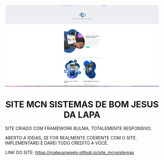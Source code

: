 <img src="./img/site-mcn2.png"/>



<h1 align="center">  SITE MCN SISTEMAS DE BOM JESUS DA LAPA  </h1>



SITE CRIADO COM FRAMEWORK BULMA, TOTALEMENTE RESPONSIVO.

ABERTO A IDEIAS, SE FOR REALMENTE COERENTE COM O SITE.
IMPLEMENTAREI E DAREI TODO CREDITO A VOCÊ.




LINK DO SITE: https://mateusnagelo.github.io/site_mcnsistemas
